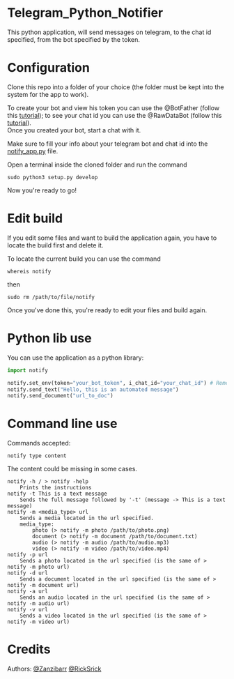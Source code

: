# Telegram_Python_Notifier
This python application, will send messages on telegram, to the chat id specified, from the bot specified by the token.  

# Configuration
Clone this repo into a folder of your choice (the folder must be kept into the system for the app to work).  

To create your bot and view his token you can use the @BotFather (follow this <a href="https://www.youtube.com/watch?v=aNmRNjME6mE">tutorial</a>); to see your chat id you can use the @RawDataBot (follow this <a href="https://www.youtube.com/watch?v=UPC5Ck1oU6k">tutorial</a>).  
Once you created your bot, start a chat with it.  

Make sure to fill your info about your telegram bot and chat id into the <a href="https://github.com/Zanzibarr/Telegram_Python_Notifier/blob/main/notify_app.py">notify_app.py</a> file.  

Open a terminal inside the cloned folder and run the command  
```shell
sudo python3 setup.py develop
```

Now you're ready to go!

# Edit build

If you edit some files and want to build the application again, you have to locate the build first and delete it.

To locate the current build you can use the command  
```shell
whereis notify
```
then  
```shell
sudo rm /path/to/file/notify
```

Once you've done this, you're ready to edit your files and build again.

# Python lib use
You can use the application as a python library:
```python
import notify

notify.set_env(token="your_bot_token", i_chat_id="your_chat_id") # Remember to use this method before calling any other method
notify.send_text("Hello, this is an automated message")
notify.send_document("url_to_doc")
```

# Command line use
Commands accepted:
```shell
notify type content
```

The content could be missing in some cases.  

```
notify -h / > notify -help  
    Prints the instructions  
notify -t This is a text message  
    Sends the full message followed by '-t' (message -> This is a text message)  
notify -m <media_type> url  
    Sends a media located in the url specified.  
    media_type:  
        photo (> notify -m photo /path/to/photo.png)  
        document (> notify -m document /path/to/document.txt)  
        audio (> notify -m audio /path/to/audio.mp3)  
        video (> notify -m video /path/to/video.mp4)  
notify -p url  
    Sends a photo located in the url specified (is the same of > notify -m photo url)  
notify -d url  
    Sends a document located in the url specified (is the same of > notify -m document url)  
notify -a url  
    Sends an audio located in the url specified (is the same of > notify -m audio url)  
notify -v url  
    Sends a video located in the url specified (is the same of > notify -m video url)  
```

# Credits
Authors: <a href="https://github.com/Zanzibarr">@Zanzibarr</a> <a href="https://github.com/RickSrick">@RickSrick</a>
